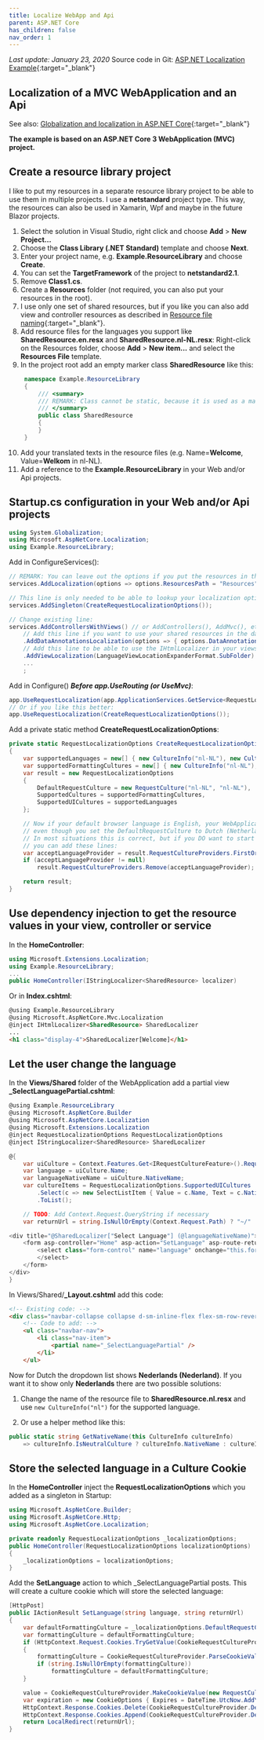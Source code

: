 ```yaml
---
title: Localize WebApp and Api
parent: ASP.NET Core
has_children: false
nav_order: 1
---
```


_Last update: January 23, 2020_
Source code in Git: [ASP.NET Localization Example](todo){:target="_blank"}

## Localization of a MVC WebApplication and an Api

See also: [Globalization and localization in ASP.NET Core](https://docs.microsoft.com/en-us/aspnet/core/fundamentals/localization){:target="_blank"}

**The example is based on an ASP.NET Core 3 WebApplication (MVC) project.**

## Create a resource library project

I like to put my resources in a separate resource library project to be able to use them in multiple projects. I use a **netstandard** project type. This way, the resources can also be used in Xamarin, Wpf and maybe in the future Blazor projects.

1. Select the solution in Visual Studio, right click and choose **Add** > **New Project...**
1. Choose the **Class Library (.NET Standard)** template and choose **Next**.
1. Enter your project name, e.g. **Example.ResourceLibrary** and choose **Create**.
1. You can set the **TargetFramework** of the project to **netstandard2.1**.
1. Remove **Class1.cs**.
1. Create a **Resources** folder (not required, you can also put your resources in the root).
1. I use only one set of shared resources, but if you like you can also add view and controller resources as described in [Resource file naming](https://docs.microsoft.com/en-us/aspnet/core/fundamentals/localization#resource-file-naming){:target="_blank"}.
1. Add resource files for the languages you support like **SharedResource.en.resx** and **SharedResource.nl-NL.resx**: Right-click on the Resources folder, choose **Add** > **New item...** and select the **Resources File** template.
1. In the project root add an empty marker class **SharedResource** like this:
   ```cs
    namespace Example.ResourceLibrary
    {
        /// <summary>
        /// REMARK: Class cannot be static, because it is used as a marker class to load the resources in a IStringLocalizer
        /// </summary>
        public class SharedResource
        {
        }
    }
   ```
1. Add your translated texts in the resource files (e.g. Name=**Welcome**, Value=**Welkom** in nl-NL).
1. Add a reference to the **Example.ResourceLibrary** in your Web and/or Api projects.

## Startup.cs configuration in your Web and/or Api projects

```cs
using System.Globalization;
using Microsoft.AspNetCore.Localization;
using Example.ResourceLibrary;
```

Add in ConfigureServices():
```cs
// REMARK: You can leave out the options if you put the resources in the root instead of the Resources folder.
services.AddLocalization(options => options.ResourcesPath = "Resources");

// This line is only needed to be able to lookup your localization options in a controller, view or service:
services.AddSingleton(CreateRequestLocalizationOptions());

// Change existing line:
services.AddControllersWithViews() // or AddControllers(), AddMvc(), etc.
    // Add this line if you want to use your shared resources in the data annotations:
    .AddDataAnnotationsLocalization(options => { options.DataAnnotationLocalizerProvider = (type, factory) => factory.Create(typeof(SharedResource)); })
    // Add this line to be able to use the IHtmlLocalizer in your views:
    .AddViewLocalization(LanguageViewLocationExpanderFormat.SubFolder)
    ...
    ;
```

Add in Configure() **_Before app.UseRouting (or UseMvc)_**:
```cs
app.UseRequestLocalization(app.ApplicationServices.GetService<RequestLocalizationOptions>());
// Or if you like this better:
app.UseRequestLocalization(CreateRequestLocalizationOptions());
```

Add a private static method **CreateRequestLocalizationOptions**:

```cs
private static RequestLocalizationOptions CreateRequestLocalizationOptions()
{
    var supportedLanguages = new[] { new CultureInfo("nl-NL"), new CultureInfo("en") };
    var supportedFormattingCultures = new[] { new CultureInfo("nl-NL"), new CultureInfo("en-US") };
    var result = new RequestLocalizationOptions
    {
        DefaultRequestCulture = new RequestCulture("nl-NL", "nl-NL"),
        SupportedCultures = supportedFormattingCultures,
        SupportedUICultures = supportedLanguages
    };

    // Now if your default browser language is English, your WebApplication will startup in English,
    // even though you set the DefaultRequestCulture to Dutch (Netherlands).
    // In most situations this is correct, but if you DO want to start in the language specified in DefaultRequestCulture
    // you can add these lines:
    var acceptLanguageProvider = result.RequestCultureProviders.FirstOrDefault(p => p is AcceptLanguageHeaderRequestCultureProvider);
    if (acceptLanguageProvider != null)
        result.RequestCultureProviders.Remove(acceptLanguageProvider);

    return result;
}
```

## Use dependency injection to get the resource values in your view, controller or service

In the **HomeController**:
```cs
using Microsoft.Extensions.Localization;
using Example.ResourceLibrary;
...
public HomeController(IStringLocalizer<SharedResource> localizer)
```

Or in **Index.cshtml**:
```html
@using Example.ResourceLibrary
@using Microsoft.AspNetCore.Mvc.Localization
@inject IHtmlLocalizer<SharedResource> SharedLocalizer
...
<h1 class="display-4">SharedLocalizer[Welcome]</h1>
```

## Let the user change the language

In the **Views/Shared** folder of the WebApplication add a partial view **_SelectLanguagePartial.cshtml**:
```cs
@using Example.ResourceLibrary
@using Microsoft.AspNetCore.Builder
@using Microsoft.AspNetCore.Localization
@using Microsoft.Extensions.Localization
@inject RequestLocalizationOptions RequestLocalizationOptions
@inject IStringLocalizer<SharedResource> SharedLocalizer

@{
    var uiCulture = Context.Features.Get<IRequestCultureFeature>().RequestCulture.UICulture;
    var language = uiCulture.Name;
    var languageNativeName = uiCulture.NativeName;
    var cultureItems = RequestLocalizationOptions.SupportedUICultures
        .Select(c => new SelectListItem { Value = c.Name, Text = c.NativeName })
        .ToList();

    // TODO: Add Context.Request.QueryString if necessary
    var returnUrl = string.IsNullOrEmpty(Context.Request.Path) ? "~/" : $"~{Context.Request.Path.Value}";

<div title="@SharedLocalizer["Select Language"] (@languageNativeName)">
    <form asp-controller="Home" asp-action="SetLanguage" asp-route-returnUrl="@returnUrl" method="post" role="form">
        <select class="form-control" name="language" onchange="this.form.submit();" asp-for="@language" asp-items="cultureItems">
        </select>
    </form>
</div>
}
```

In Views/Shared/**_Layout.cshtml** add this code:
```html
<!-- Existing code: -->
<div class="navbar-collapse collapse d-sm-inline-flex flex-sm-row-reverse">
    <!-- Code to add: -->
    <ul class="navbar-nav">
        <li class="nav-item">
            <partial name="_SelectLanguagePartial" />
        </li>
    </ul>
```

Now for Dutch the dropdown list shows **Nederlands (Nederland)**. If you want it to show only **Nederlands** there are two possible solutions:

1. Change the name of the resource file to **SharedResource.nl.resx** and use `new CultureInfo("nl")` for the supported language.

1. Or use a helper method like this:
```cs
public static string GetNativeName(this CultureInfo cultureInfo)
    => cultureInfo.IsNeutralCulture ? cultureInfo.NativeName : cultureInfo.Parent.NativeName;
```

## Store the selected language in a Culture Cookie

In the **HomeController** inject the **RequestLocalizationOptions** which you added as a singleton in Startup:
```cs
using Microsoft.AspNetCore.Builder;
using Microsoft.AspNetCore.Http;
using Microsoft.AspNetCore.Localization;

private readonly RequestLocalizationOptions _localizationOptions;
public HomeController(RequestLocalizationOptions localizationOptions)
{
    _localizationOptions = localizationOptions;
}
```

Add the **SetLanguage** action to which _SelectLanguagePartial posts. This will create a culture cookie which will store the selected language:
```cs
[HttpPost]
public IActionResult SetLanguage(string language, string returnUrl)
{
    var defaultFormattingCulture = _localizationOptions.DefaultRequestCulture.Culture.Name;
    var formattingCulture = defaultFormattingCulture;
    if (HttpContext.Request.Cookies.TryGetValue(CookieRequestCultureProvider.DefaultCookieName, out var value))
    {
        formattingCulture = CookieRequestCultureProvider.ParseCookieValue(value).Cultures.FirstOrDefault().Value;
        if (string.IsNullOrEmpty(formattingCulture))
            formattingCulture = defaultFormattingCulture;
    }

    value = CookieRequestCultureProvider.MakeCookieValue(new RequestCulture(formattingCulture, language));
    var expiration = new CookieOptions { Expires = DateTime.UtcNow.AddYears(4) };
    HttpContext.Response.Cookies.Delete(CookieRequestCultureProvider.DefaultCookieName);
    HttpContext.Response.Cookies.Append(CookieRequestCultureProvider.DefaultCookieName, value, expiration);
    return LocalRedirect(returnUrl);
}
```
